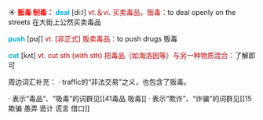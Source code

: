 ☀ <font color="red">**贩毒 制毒：**</font>
<font color="sky blue">**deal**</font> [di:l] 
<font color="#c00000">vt.＆vi. 买卖毒品，贩毒：</font>to deal openly on the streets 在大街上公然买卖毒品

<font color="sky blue">**push**</font> [pʊʃ] 
<font color="#c00000">vt. [非正式] 贩卖毒品：</font>to push drugs 贩毒

<font color="sky blue">**cut**</font> [kʌt] 
<font color="#c00000">vt. cut sth (with sth) 把毒品（如海洛因等）与另一种物质混合：</font>了解即可

周边词汇补充：
· traffic的“非法交易”之义，也包含了贩毒。

· 表示“毒品”、“吸毒”的词群见[[41毒品 吸毒]]
· 表示“欺诈”、“诈骗”的词群见[[15欺骗 愚弄 诡计 谎言 借口]]
